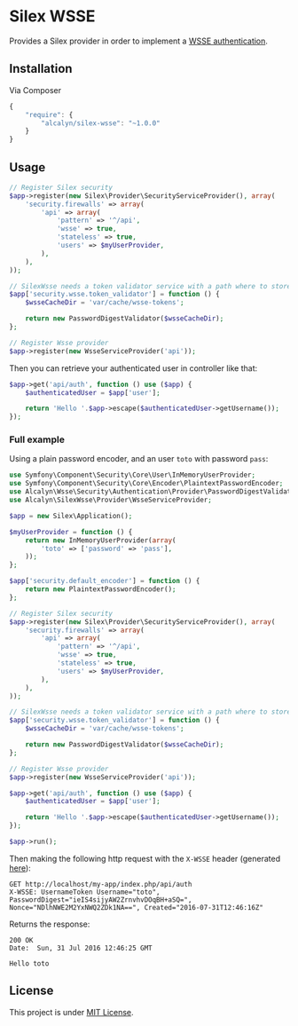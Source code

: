 Silex WSSE
==========

Provides a Silex provider in order to implement
a [WSSE authentication](http://silex.sensiolabs.org/doc/providers/security.html#defining-a-custom-authentication-provider).


## Installation

Via Composer

``` js
{
    "require": {
        "alcalyn/silex-wsse": "~1.0.0"
    }
}
```


## Usage

``` php
// Register Silex security
$app->register(new Silex\Provider\SecurityServiceProvider(), array(
    'security.firewalls' => array(
        'api' => array(
            'pattern' => '^/api',
            'wsse' => true,
            'stateless' => true,
            'users' => $myUserProvider,
        ),
    ),
));

// SilexWsse needs a token validator service with a path where to store Wsse tokens
$app['security.wsse.token_validator'] = function () {
    $wsseCacheDir = 'var/cache/wsse-tokens';

    return new PasswordDigestValidator($wsseCacheDir);
};

// Register Wsse provider
$app->register(new WsseServiceProvider('api'));
```

Then you can retrieve your authenticated user in controller like that:

``` php
$app->get('api/auth', function () use ($app) {
    $authenticatedUser = $app['user'];

    return 'Hello '.$app->escape($authenticatedUser->getUsername());
});
```

### Full example

Using a plain password encoder, and an user `toto` with password `pass`:

``` php
use Symfony\Component\Security\Core\User\InMemoryUserProvider;
use Symfony\Component\Security\Core\Encoder\PlaintextPasswordEncoder;
use Alcalyn\Wsse\Security\Authentication\Provider\PasswordDigestValidator;
use Alcalyn\SilexWsse\Provider\WsseServiceProvider;

$app = new Silex\Application();

$myUserProvider = function () {
    return new InMemoryUserProvider(array(
        'toto' => ['password' => 'pass'],
    ));
};

$app['security.default_encoder'] = function () {
    return new PlaintextPasswordEncoder();
};

// Register Silex security
$app->register(new Silex\Provider\SecurityServiceProvider(), array(
    'security.firewalls' => array(
        'api' => array(
            'pattern' => '^/api',
            'wsse' => true,
            'stateless' => true,
            'users' => $myUserProvider,
        ),
    ),
));

// SilexWsse needs a token validator service with a path where to store Wsse tokens
$app['security.wsse.token_validator'] = function () {
    $wsseCacheDir = 'var/cache/wsse-tokens';

    return new PasswordDigestValidator($wsseCacheDir);
};

// Register Wsse provider
$app->register(new WsseServiceProvider('api'));

$app->get('api/auth', function () use ($app) {
    $authenticatedUser = $app['user'];

    return 'Hello '.$app->escape($authenticatedUser->getUsername());
});

$app->run();
```

Then making the following http request with the `X-WSSE` header
(generated [here](http://www.teria.com/~koseki/tools/wssegen/)):

```
GET http://localhost/my-app/index.php/api/auth
X-WSSE: UsernameToken Username="toto", PasswordDigest="ieIS4sijyAW2ZrnvhvDOqBH+aSQ=", Nonce="NDlhNWE2M2YxNWQ2ZDk1NA==", Created="2016-07-31T12:46:16Z"
```

Returns the response:

```
200 OK
Date:  Sun, 31 Jul 2016 12:46:25 GMT

Hello toto
```


## License

This project is under [MIT License](LICENSE).
